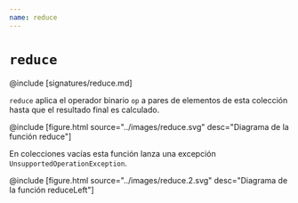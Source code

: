 ```yaml
---
name: reduce
---
```


# `reduce`

@include [signatures/reduce.md]

`reduce` aplica el operador binario `op` a pares de elementos de esta colección hasta que el resultado final es calculado.

@include [figure.html source="../images/reduce.svg" desc="Diagrama de la función reduce"]

En colecciones vacías esta función lanza una excepción `UnsupportedOperationException`.

@include [figure.html source="../images/reduce.2.svg" desc="Diagrama de la función reduceLeft"]
